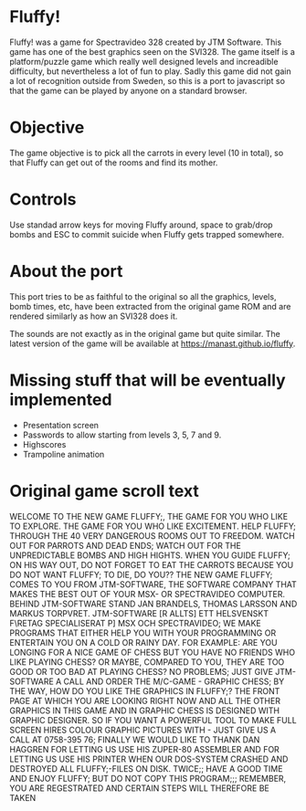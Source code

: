 # Fluffy!

Fluffy! was a game for Spectravideo 328 created by JTM Software.
This game has one of the best graphics seen on the SVI328. The game itself is a platform/puzzle game which really well designed levels and increadible difficulty, but nevertheless a lot of fun to play.
Sadly this game did not gain a lot of recognition outside from Sweden, so this is a port to javascript
so that the game can be played by anyone on a standard browser.

# Objective

The game objective is to pick all the carrots in every level (10 in total), so that Fluffy can get out
of the rooms and find its mother.

# Controls

Use standad arrow keys for moving Fluffy around, space to grab/drop bombs and ESC to commit suicide when Fluffy gets trapped somewhere.

# About the port

This port tries to be as faithful to the original so all the graphics, levels, bomb times, etc, have been extracted from the original game ROM and are rendered similarly as how an SVI328 does it.

The sounds are not exactly as in the original game but quite similar. The latest version of the game
will be available at https://manast.github.io/fluffy.

# Missing stuff that will be eventually implemented

- Presentation screen
- Passwords to allow starting from levels 3, 5, 7 and 9.
- Highscores
- Trampoline animation

# Original game scroll text

WELCOME TO THE NEW GAME FLUFFY;, THE GAME FOR YOU WHO LIKE TO EXPLORE. THE GAME FOR YOU WHO LIKE EXCITEMENT. HELP FLUFFY; THROUGH THE 40 VERY DANGEROUS ROOMS OUT TO FREEDOM. WATCH OUT FOR PARROTS AND DEAD ENDS; WATCH OUT FOR THE UNPREDICTABLE BOMBS AND HIGH HIGHTS. WHEN YOU GUIDE FLUFFY; ON HIS WAY OUT, DO NOT FORGET TO EAT THE CARROTS BECAUSE YOU DO NOT WANT FLUFFY; TO DIE, DO YOU?? THE NEW GAME FLUFFY; COMES TO YOU FROM JTM-SOFTWARE, THE SOFTWARE COMPANY THAT MAKES THE BEST OUT OF YOUR MSX- OR SPECTRAVIDEO COMPUTER. BEHIND JTM-SOFTWARE STAND JAN BRANDELS, THOMAS LARSSON AND MARKUS TORPVRET. JTM-SOFTWARE [R ALLTS] ETT HELSVENSKT F\RETAG SPECIALISERAT P] MSX OCH SPECTRAVIDEO; WE MAKE PROGRAMS THAT EITHER HELP YOU WITH YOUR PROGRAMMING OR ENTERTAIN YOU ON A COLD OR RAINY DAY. FOR EXAMPLE: ARE YOU LONGING FOR A NICE GAME OF CHESS BUT YOU HAVE NO FRIENDS WHO LIKE PLAYING CHESS? OR MAYBE, COMPARED TO YOU, THEY ARE TOO GOOD OR TOO BAD AT PLAYING CHESS? NO PROBLEMS; JUST GIVE JTM-SOFTWARE A CALL AND ORDER THE M/C-GAME - GRAPHIC CHESS; BY THE WAY, HOW DO YOU LIKE THE GRAPHICS IN FLUFFY;? THE FRONT PAGE AT WHICH YOU ARE LOOKING RIGHT NOW AND ALL THE OTHER GRAPHICS IN THIS GAME AND IN GRAPHIC CHESS IS DESIGNED WITH GRAPHIC DESIGNER. SO IF YOU WANT A POWERFUL TOOL TO MAKE FULL SCREEN HIRES COLOUR GRAPHIC PICTURES WITH - JUST GIVE US A CALL AT 0758-395 76; <GRAPHIC DESIGNER AND GRAPHIC CHESS ARE ONLY AVAILABLE FOR SVI-328> FINALLY WE WOULD LIKE TO THANK DAN HAGGREN FOR LETTING US USE HIS ZUPER-80 ASSEMBLER <WHICH WE HIGHLY RECOMMEND> AND FOR LETTING US USE HIS PRINTER WHEN OUR DOS-SYSTEM CRASHED AND DESTROYED ALL FLUFFY;-FILES ON DISK. TWICE;; HAVE A GOOD TIME AND ENJOY FLUFFY; BUT DO NOT COPY THIS PROGRAM;;; REMEMBER, YOU ARE REGESTRATED AND CERTAIN STEPS WILL THEREFORE BE TAKEN
